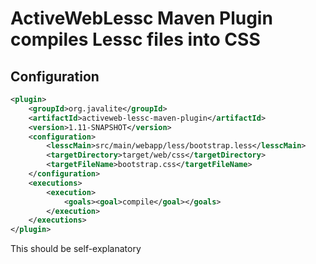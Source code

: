 # ActiveWebLessc Maven Plugin compiles Lessc files into CSS

## Configuration

```xml
<plugin>
    <groupId>org.javalite</groupId>
    <artifactId>activeweb-lessc-maven-plugin</artifactId>
    <version>1.11-SNAPSHOT</version>
    <configuration>
        <lesscMain>src/main/webapp/less/bootstrap.less</lesscMain>
        <targetDirectory>target/web/css</targetDirectory>
        <targetFileName>bootstrap.css</targetFileName>
    </configuration>
    <executions>
        <execution>
            <goals><goal>compile</goal></goals>
        </execution>
    </executions>
</plugin>

```

This should be self-explanatory